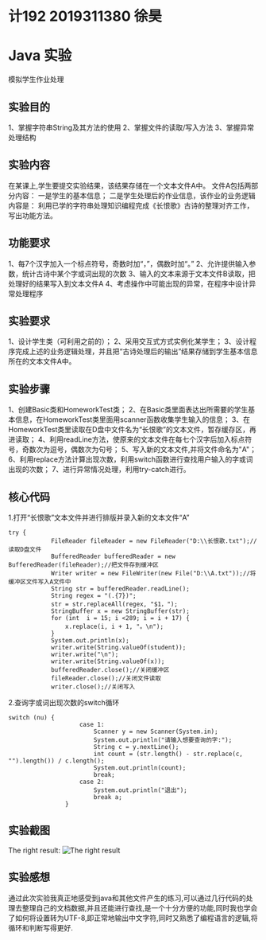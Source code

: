 # 计192 2019311380 徐昊
# Java 实验
模拟学生作业处理
## 实验目的
1、掌握字符串String及其方法的使用
2、掌握文件的读取/写入方法
3、掌握异常处理结构 
## 实验内容
在某课上,学生要提交实验结果，该结果存储在一个文本文件A中。
文件A包括两部分内容：
一是学生的基本信息；
二是学生处理后的作业信息，该作业的业务逻辑内容是：
利用已学的字符串处理知识编程完成《长恨歌》古诗的整理对齐工作，写出功能方法。
## 功能要求
1、每7个汉字加入一个标点符号，奇数时加“，”，偶数时加“。”
2、允许提供输入参数，统计古诗中某个字或词出现的次数
3、输入的文本来源于文本文件B读取，把处理好的结果写入到文本文件A
4、考虑操作中可能出现的异常，在程序中设计异常处理程序
## 实验要求
1、设计学生类（可利用之前的）；
2、采用交互式方式实例化某学生；
3、设计程序完成上述的业务逻辑处理，并且把“古诗处理后的输出”结果存储到学生基本信息所在的文本文件A中。
## 实验步骤
1、创建Basic类和HomeworkTest类；
2、在Basic类里面表达出所需要的学生基本信息，在HomeworkTest类里面用scanner函数收集学生输入的信息；
3、在HomeworkTest类里读取在D盘中文件名为“长恨歌”的文本文件，暂存缓存区，再进读取；
4、利用readLine方法，使原来的文本文件在每七个汉字后加入标点符号，奇数次为逗号，偶数次为句号；
5、写入新的文本文件,并将文件命名为"A"；
6、利用replace方法计算出现次数，利用switch函数进行查找用户输入的字或词出现的次数；
7、进行异常情况处理，利用try-catch进行。
## 核心代码 

1.打开“长恨歌”文本文件并进行排版并录入新的文本文件“A”
```
try {
            FileReader fileReader = new FileReader("D:\\长恨歌.txt");//读取D盘文件
            BufferedReader bufferedReader = new BufferedReader(fileReader);//把文件存到缓冲区
            Writer writer = new FileWriter(new File("D:\\A.txt"));//将缓冲区文件写入A文件中
            String str = bufferedReader.readLine();
            String regex = "(.{7})";
            str = str.replaceAll(regex, "$1，");
            StringBuffer x = new StringBuffer(str);
            for (int  i = 15; i <289; i = i + 17) {
                x.replace(i, i + 1, "。\n");
            }
            System.out.println(x);
            writer.write(String.valueOf(student));
            writer.write("\n");
            writer.write(String.valueOf(x));
            bufferedReader.close();//关闭缓冲区
            fileReader.close();//关闭文件读取
            writer.close();//关闭写入

``` 
2.查询字或词出现次数的switch循环 
```
switch (nu) {
                    case 1:
                        Scanner y = new Scanner(System.in);
                        System.out.println("请输入想要查询的字:");
                        String c = y.nextLine();
                        int count = (str.length() - str.replace(c, "").length()) / c.length(); 
                        System.out.println(count);
                        break;
                    case 2:
                        System.out.println("退出");
                        break a;
                }
``` 

## 实验截图
The right result:
![The right result](***你的图片网络地址***)  
## 实验感想  
通过此次实验我真正地感受到java和其他文件产生的练习,可以通过几行代码的处理去整理自己的文档数据,并且还能进行查找,是一个十分方便的功能,同时我也学会了如何将设置转为UTF-8,即正常地输出中文字符,同时又熟悉了编程语言的逻辑,将循环和判断写得更好.
